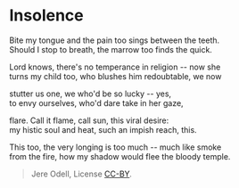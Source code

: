 # Insolence

Bite my tongue and the pain too sings between the teeth.  
Should I stop to breath, the marrow too finds the quick.

Lord knows, there's no temperance in religion -- now she  
turns my child too, who blushes him redoubtable, we now

stutter us one, we who'd be so lucky -- yes,  
to envy ourselves, who'd dare take in her gaze,

flare. Call it flame, call sun, this viral desire:  
my histic soul and heat, such an impish reach, this.

This too, the very longing is too much -- much like smoke  
from the fire, how my shadow would flee the bloody temple.

>Jere Odell, License [CC-BY](https://creativecommons.org/licenses/by/4.0/).
